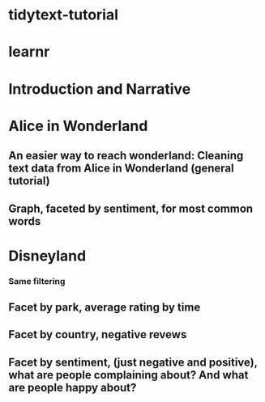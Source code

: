 # tidytext-tutorial

# learnr 

# Introduction and Narrative

# Alice in Wonderland

## An easier way to reach wonderland: Cleaning text data from Alice in Wonderland (general tutorial)

## Graph, faceted by sentiment, for most common words

# Disneyland

### Same filtering

## Facet by park, average rating by time

## Facet by country, negative revews

## Facet by sentiment, (just negative and positive), what are people complaining about? And what are people happy about?

